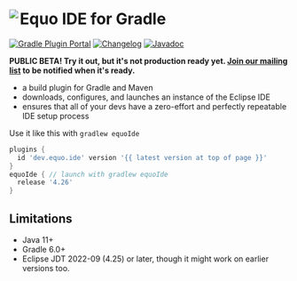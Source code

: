 # <image align="left" src="../.github/equo_logo.svg"> Equo IDE for Gradle

[![Gradle Plugin Portal](https://img.shields.io/gradle-plugin-portal/v/dev.equo.ide?color=blue&label=gradle%20plugin%20portal)](https://plugins.gradle.org/plugin/dev.equo.ide)
[![Changelog](https://img.shields.io/badge/changelog-here-blue)](CHANGELOG.md)
[![Javadoc](https://img.shields.io/badge/javadoc-here-blue)](https://javadoc.io/doc/dev.equo.ide/equo-ide-gradle-plugin)

**PUBLIC BETA! Try it out, but it's not production ready yet. [Join our mailing list](https://equo.dev/ide) to be notified when it's ready.**

- a build plugin for Gradle and Maven
- downloads, configures, and launches an instance of the Eclipse IDE
- ensures that all of your devs have a zero-effort and perfectly repeatable IDE setup process

Use it like this with `gradlew equoIde`

```gradle
plugins {
  id 'dev.equo.ide' version '{{ latest version at top of page }}'
}
equoIde { // launch with gradlew equoIde
  release '4.26'
}
```

## Limitations

- Java 11+
- Gradle 6.0+
- Eclipse JDT 2022-09 (4.25) or later, though it might work on earlier versions too.
